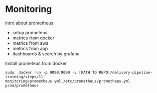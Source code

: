 # Monitoring

intro about prometheus

* setup prometeus
* metrics from docker
* metrics from aws
* metrics from app
* dashboards & search by grafana


Install prometeus from docker

```
sudo  docker run -p 9090:9090 -v [PATH TO REPO]/delivery-pipeline-training/steps/11-monitoring/prometheus.yml:/etc/prometheus/prometheus.yml   prom/prometheus


```
